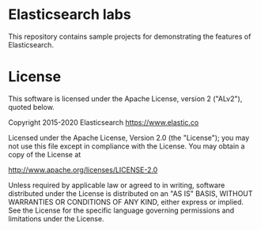 # Elasticsearch labs

This repository contains sample projects for demonstrating the features of Elasticsearch. 

# License
This software is licensed under the Apache License, version 2 ("ALv2"), quoted below.

Copyright 2015-2020 Elasticsearch https://www.elastic.co

Licensed under the Apache License, Version 2.0 (the "License"); you may not use this file except in compliance with the License. You may obtain a copy of the License at

http://www.apache.org/licenses/LICENSE-2.0

Unless required by applicable law or agreed to in writing, software distributed under the License is distributed on an "AS IS" BASIS, WITHOUT WARRANTIES OR CONDITIONS OF ANY KIND, either express or implied. See the License for the specific language governing permissions and limitations under the License.
